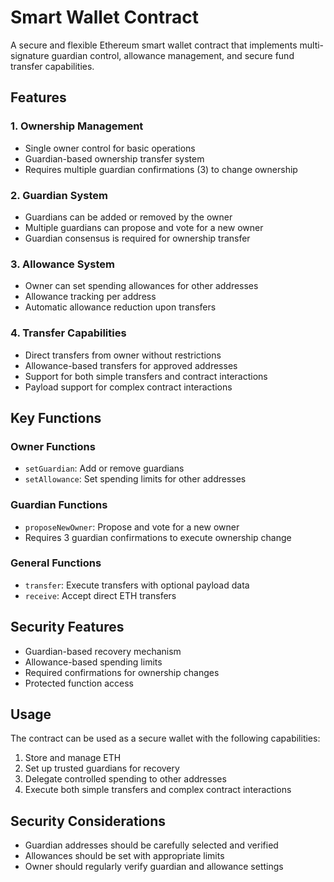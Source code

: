 # Smart Wallet Contract

A secure and flexible Ethereum smart wallet contract that implements multi-signature guardian control, allowance management, and secure fund transfer capabilities.

## Features

### 1. Ownership Management
- Single owner control for basic operations
- Guardian-based ownership transfer system
- Requires multiple guardian confirmations (3) to change ownership

### 2. Guardian System
- Guardians can be added or removed by the owner
- Multiple guardians can propose and vote for a new owner
- Guardian consensus is required for ownership transfer

### 3. Allowance System
- Owner can set spending allowances for other addresses
- Allowance tracking per address
- Automatic allowance reduction upon transfers

### 4. Transfer Capabilities
- Direct transfers from owner without restrictions
- Allowance-based transfers for approved addresses
- Support for both simple transfers and contract interactions
- Payload support for complex contract interactions

## Key Functions

### Owner Functions
- `setGuardian`: Add or remove guardians
- `setAllowance`: Set spending limits for other addresses

### Guardian Functions
- `proposeNewOwner`: Propose and vote for a new owner
- Requires 3 guardian confirmations to execute ownership change

### General Functions
- `transfer`: Execute transfers with optional payload data
- `receive`: Accept direct ETH transfers

## Security Features
- Guardian-based recovery mechanism
- Allowance-based spending limits
- Required confirmations for ownership changes
- Protected function access

## Usage

The contract can be used as a secure wallet with the following capabilities:
1. Store and manage ETH
2. Set up trusted guardians for recovery
3. Delegate controlled spending to other addresses
4. Execute both simple transfers and complex contract interactions

## Security Considerations
- Guardian addresses should be carefully selected and verified
- Allowances should be set with appropriate limits
- Owner should regularly verify guardian and allowance settings